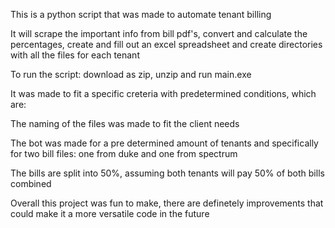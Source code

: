 This is a python script that was made to automate tenant billing


It will scrape the important info from bill pdf's, convert and calculate the percentages, create and fill out an excel spreadsheet and create directories with all the files for each tenant

To run the script: download as zip, unzip and run main.exe


It was made to fit a specific creteria with predetermined conditions, which are:

  The naming of the files was made to fit the client needs
  
  The bot was made for a pre determined amount of tenants and specifically for two bill files: one from duke and one from spectrum
  
  The bills are split into 50%, assuming both tenants will pay 50% of both bills combined


Overall this project was fun to make, there are definetely improvements that could make it a more versatile code in the future
